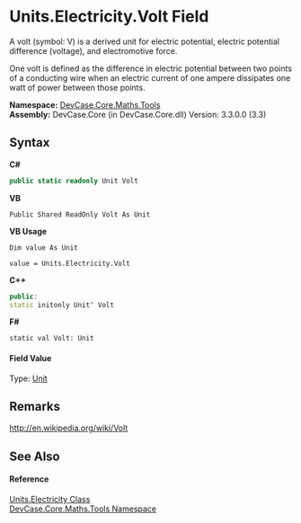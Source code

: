# Units.Electricity.Volt Field
 

A volt (symbol: V) is a derived unit for electric potential, electric potential difference (voltage), and electromotive force. 

 One volt is defined as the difference in electric potential between two points of a conducting wire when an electric current of one ampere dissipates one watt of power between those points.

**Namespace:**&nbsp;<a href="N_DevCase_Core_Maths_Tools">DevCase.Core.Maths.Tools</a><br />**Assembly:**&nbsp;DevCase.Core (in DevCase.Core.dll) Version: 3.3.0.0 (3.3)

## Syntax

**C#**<br />
``` C#
public static readonly Unit Volt
```

**VB**<br />
``` VB
Public Shared ReadOnly Volt As Unit
```

**VB Usage**<br />
``` VB Usage
Dim value As Unit

value = Units.Electricity.Volt

```

**C++**<br />
``` C++
public:
static initonly Unit^ Volt
```

**F#**<br />
``` F#
static val Volt: Unit
```


#### Field Value
Type: <a href="T_DevCase_Core_Maths_Unit">Unit</a>

## Remarks
<a href="http://en.wikipedia.org/wiki/Volt" target="_blank">http://en.wikipedia.org/wiki/Volt</a>

## See Also


#### Reference
<a href="T_DevCase_Core_Maths_Tools_Units_Electricity">Units.Electricity Class</a><br /><a href="N_DevCase_Core_Maths_Tools">DevCase.Core.Maths.Tools Namespace</a><br />
